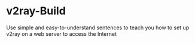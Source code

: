 # v2ray-Build
Use simple and easy-to-understand sentences to teach you how to set up v2ray on a web server to access the Internet
